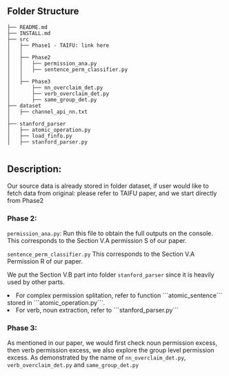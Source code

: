 ## Folder Structure

```
├── README.md
├── INSTALL.md
├── src
│   ├── Phase1 - TAIFU: link here
│   │ 
│   ├── Phase2
│   │	├── permission_ana.py
│   │   ├── sentence_perm_classifier.py
│   │
│   ├── Phase3
│       ├── nn_overclaim_det.py
│       ├── verb_overclaim_det.py
│       ├── same_group_det.py
├── dataset
│	├── channel_api_nn.txt
│ 
├── stanford_parser
│   ├── atomic_operation.py
│   ├── load_finfo.py
│   ├── stanford_parser.py


```


## Description:
Our source data is already stored in folder dataset, if user would like to fetch data from original: please refer to TAIFU paper, and we start directly from Phase2

### Phase 2:
```permission_ana.py```: Run this file to obtain the full outputs on the console. This corresponds to the Section V.A permission S of our paper.

```sentence_perm_classifier.py```  This corresponds to the Section V.A Permission R of our paper.

We put the Section V.B part into folder ```stanford_parser``` since it is heavily used by other parts. 
<li> For complex permission splitation, refer to function ```atomic_sentence``` stored in ```atomic_operation.py```. </li>
<li> For verb, noun extraction, refer to ```stanford_parser.py``` </li> 

### Phase 3: 
As mentioned in our paper, we would first check noun permission excess, then verb permission excess, we also explore the group level permission excess. As demonstrated by the name of ```nn_overclaim_det.py```,  ```verb_overclaim_det.py``` and ```same_group_det.py```


